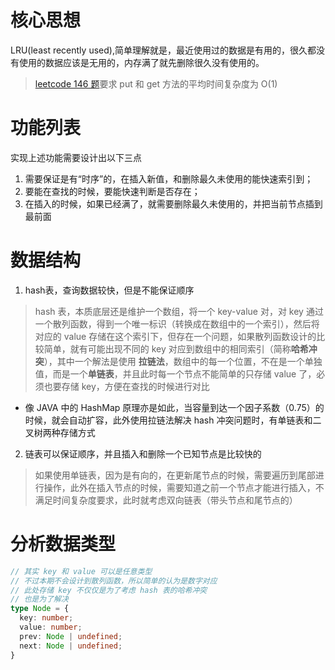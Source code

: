 # 核心思想
LRU(least recently used),简单理解就是，最近使用过的数据是有用的，很久都没有使用的数据应该是无用的，内存满了就先删除很久没有使用的。
> [leetcode 146 题](https://leetcode.cn/problems/lru-cache/)要求 put 和 get 方法的平均时间复杂度为 O(1)

# 功能列表
实现上述功能需要设计出以下三点
1. 需要保证是有“时序”的，在插入新值，和删除最久未使用的能快速索引到；
2. 要能在查找的时候，要能快速判断是否存在；
3. 在插入的时候，如果已经满了，就需要删除最久未使用的，并把当前节点插到最前面


# 数据结构
1. hash表，查询数据较快，但是不能保证顺序
> hash 表，本质底层还是维护一个数组，将一个 key-value 对，对 key 通过一个散列函数，得到一个唯一标识（转换成在数组中的一个索引），然后将对应的 value 存储在这个索引下，但存在一个问题，如果散列函数设计的比较简单，就有可能出现不同的 key 对应到数组中的相同索引（简称**哈希冲突**），其中一个解法是使用 **拉链法**，数组中的每一个位置，不在是一个单独值，而是一个**单链表**，并且此时每一个节点不能简单的只存储 value 了，必须也要存储 key，方便在查找的时候进行对比
- 像 JAVA 中的 HashMap 原理亦是如此，当容量到达一个因子系数（0.75）的时候，就会自动扩容，此外使用拉链法解决 hash 冲突问题时，有单链表和二叉树两种存储方式

2. 链表可以保证顺序，并且插入和删除一个已知节点是比较快的
> 如果使用单链表，因为是有向的，在更新尾节点的时候，需要遍历到尾部进行操作，此外在插入节点的时候，需要知道之前一个节点才能进行插入，不满足时间复杂度要求，此时就考虑双向链表（带头节点和尾节点的）

# 分析数据类型

```ts
// 其实 key 和 value 可以是任意类型
// 不过本期不会设计到散列函数，所以简单的认为是数字对应
// 此处存储 key 不仅仅是为了考虑 hash 表的哈希冲突
// 也是为了解决
type Node = {
  key: number;
  value: number;
  prev: Node | undefined;
  next: Node | undefined;
}


```